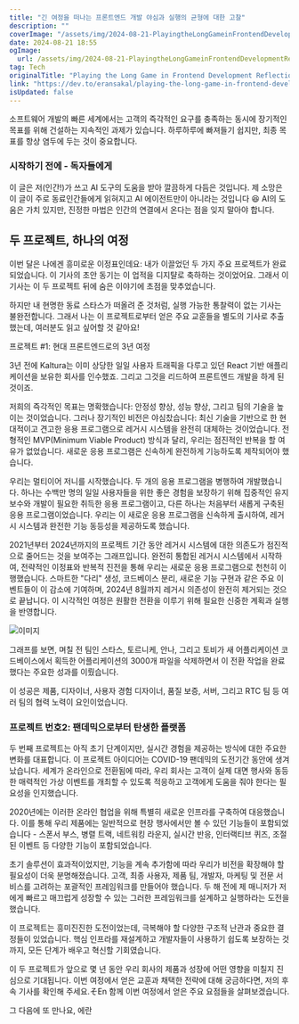 ```yaml
---
title: "긴 여정을 떠나는 프론트엔드 개발 야심과 실행의 균형에 대한 고찰"
description: ""
coverImage: "/assets/img/2024-08-21-PlayingtheLongGameinFrontendDevelopmentReflectionsonBalancingAmbitionandExecution_0.png"
date: 2024-08-21 18:55
ogImage: 
  url: /assets/img/2024-08-21-PlayingtheLongGameinFrontendDevelopmentReflectionsonBalancingAmbitionandExecution_0.png
tag: Tech
originalTitle: "Playing the Long Game in Frontend Development Reflections on Balancing Ambition and Execution"
link: "https://dev.to/eransakal/playing-the-long-game-in-frontend-development-reflections-on-balancing-ambition-and-execution-1d7d"
isUpdated: false
---
```



소프트웨어 개발의 빠른 세계에서는 고객의 즉각적인 요구를 충족하는 동시에 장기적인 목표를 위해 건설하는 지속적인 과제가 있습니다. 하루하루에 빠져들기 쉽지만, 최종 목표를 항상 염두에 두는 것이 중요합니다.

### 시작하기 전에 - 독자들에게

이 글은 저(인간!)가 쓰고 AI 도구의 도움을 받아 깔끔하게 다듬은 것입니다. 제 소망은 이 글이 주로 동료인간들에게 읽혀지고 AI 에이전트만이 아니라는 것입니다 😆 AI의 도움은 가치 있지만, 진정한 마법은 인간의 연결에서 온다는 점을 잊지 말아야 합니다.

## 두 프로젝트, 하나의 여정

<!-- cozy-coder - 수평 -->
<ins class="adsbygoogle"
     style="display:block"
     data-ad-client="ca-pub-4877378276818686"
     data-ad-slot="1107185301"
     data-ad-format="auto"
     data-full-width-responsive="true"></ins>
<script>
     (adsbygoogle = window.adsbygoogle || []).push({});
</script>

이번 달은 나에겐 흥미로운 이정표인데요: 내가 이끌었던 두 가지 주요 프로젝트가 완료되었습니다. 이 기사의 초안 동기는 이 업적을 디지턀로 축하하는 것이었어요. 그래서 이 기사는 이 두 프로젝트 뒤에 숨은 이야기에 초점을 맞추었습니다.

하지만 내 현명한 동료 스타스가 떠올려 준 것처럼, 실행 가능한 통찰력이 없는 기사는 불완전합니다. 그래서 나는 이 프로젝트로부터 얻은 주요 교훈들을 별도의 기사로 추출했는데, 여러분도 읽고 싶어할 것 같아요!

프로젝트 #1: 현대 프론트엔드로의 3년 여정

3년 전에 Kaltura는 이미 상당한 일일 사용자 트래픽을 다루고 있던 React 기반 애플리케이션을 보유한 회사를 인수했죠. 그리고 그것을 리드하여 프론트엔드 개발을 하게 된 것이죠.

<!-- cozy-coder - 수평 -->
<ins class="adsbygoogle"
     style="display:block"
     data-ad-client="ca-pub-4877378276818686"
     data-ad-slot="1107185301"
     data-ad-format="auto"
     data-full-width-responsive="true"></ins>
<script>
     (adsbygoogle = window.adsbygoogle || []).push({});
</script>

저희의 즉각적인 목표는 명확했습니다: 안정성 향상, 성능 향상, 그리고 팀의 기술을 높이는 것이었습니다. 그러나 장기적인 비전은 야심찼습니다: 최신 기술을 기반으로 한 현대적이고 견고한 응용 프로그램으로 레거시 시스템을 완전히 대체하는 것이었습니다. 전형적인 MVP(Minimum Viable Product) 방식과 달리, 우리는 점진적인 반복을 할 여유가 없었습니다. 새로운 응용 프로그램은 신속하게 완전하게 기능하도록 제작되어야 했습니다.

우리는 멀티이어 저니를 시작했습니다. 두 개의 응용 프로그램을 병행하여 개발했습니다. 하나는 수백만 명의 일일 사용자들을 위한 좋은 경험을 보장하기 위해 집중적인 유지 보수와 개발이 필요한 취득한 응용 프로그램이고, 다른 하나는 처음부터 새롭게 구축된 응용 프로그램이었습니다. 우리는 이 새로운 응용 프로그램을 신속하게 출시하여, 레거시 시스템과 완전한 기능 동등성을 제공하도록 했습니다.

2021년부터 2024년까지의 프로젝트 기간 동안 레거시 시스템에 대한 의존도가 점진적으로 줄어드는 것을 보여주는 그래프입니다. 완전히 통합된 레거시 시스템에서 시작하여, 전략적인 이정표와 반복적 진전을 통해 우리는 새로운 응용 프로그램으로 천천히 이행했습니다. 스마트한 "다리" 생성, 코드베이스 분리, 새로운 기능 구현과 같은 주요 이벤트들이 이 감소에 기여하며, 2024년 8월까지 레거시 의존성이 완전히 제거되는 것으로 끝납니다. 이 시각적인 여정은 원활한 전환을 이루기 위해 필요한 신중한 계획과 실행을 반영합니다.

![이미지](/assets/img/2024-08-21-PlayingtheLongGameinFrontendDevelopmentReflectionsonBalancingAmbitionandExecution_0.png)

<!-- cozy-coder - 수평 -->
<ins class="adsbygoogle"
     style="display:block"
     data-ad-client="ca-pub-4877378276818686"
     data-ad-slot="1107185301"
     data-ad-format="auto"
     data-full-width-responsive="true"></ins>
<script>
     (adsbygoogle = window.adsbygoogle || []).push({});
</script>

그래프를 보면, 며칠 전 팀인 스타스, 토르니케, 안나, 그리고 토비가 새 어플리케이션 코드베이스에서 획득한 어플리케이션의 3000개 파일을 삭제하면서 이 전환 작업을 완료했다는 주요한 성과를 이뤘습니다.

이 성공은 제품, 디자이너, 사용자 경험 디자이너, 품질 보증, 서버, 그리고 RTC 팀 등 여러 팀의 협력 노력이 요인이었습니다.

### 프로젝트 번호2: 팬데믹으로부터 탄생한 플랫폼

두 번째 프로젝트는 아직 초기 단계이지만, 실시간 경험을 제공하는 방식에 대한 주요한 변화를 대표합니다. 이 프로젝트 아이디어는 COVID-19 팬데믹의 도전기간 동안에 생겨났습니다. 세계가 온라인으로 전환됨에 따라, 우리 회사는 고객이 실제 대면 행사와 동등한 매력적인 가상 이벤트를 개최할 수 있도록 적응하고 고객에게 도움을 줘야 한다는 필요성을 인지했습니다.

<!-- cozy-coder - 수평 -->
<ins class="adsbygoogle"
     style="display:block"
     data-ad-client="ca-pub-4877378276818686"
     data-ad-slot="1107185301"
     data-ad-format="auto"
     data-full-width-responsive="true"></ins>
<script>
     (adsbygoogle = window.adsbygoogle || []).push({});
</script>

2020년에는 이러한 온라인 협업을 위해 특별히 새로운 인프라를 구축하여 대응했습니다. 이를 통해 우리 제품에는 일반적으로 현장 행사에서만 볼 수 있던 기능들이 포함되었습니다 - 스폰서 부스, 병렬 트랙, 네트워킹 라운지, 실시간 반응, 인터랙티브 퀴즈, 조절된 이벤트 등 다양한 기능이 포함되었습니다.

초기 솔루션이 효과적이었지만, 기능을 계속 추가함에 따라 우리가 비전을 확장해야 할 필요성이 더욱 분명해졌습니다. 고객, 최종 사용자, 제품 팀, 개발자, 마케팅 및 전문 서비스를 고려하는 포괄적인 프레임워크를 만들어야 했습니다. 두 해 전에 제 매니저가 저에게 빠르고 매끄럽게 성장할 수 있는 그러한 프레임워크를 설계하고 실행하라는 도전을 했습니다.

이 프로젝트는 흥미진진한 도전이었는데, 극복해야 할 다양한 구조적 난관과 중요한 결정들이 있었습니다. 핵심 인프라를 재설계하고 개발자들이 사용하기 쉽도록 보장하는 것까지, 모든 단계가 배우고 혁신할 기회였습니다.

이 두 프로젝트가 앞으로 몇 년 동안 우리 회사의 제품과 성장에 어떤 영향을 미칠지 진심으로 기대됩니다. 이번 여정에서 얻은 교훈과 채택한 전략에 대해 궁금하다면, 저의 후속 기사를 확인해 주세요.そEn 함께 이번 여정에서 얻은 주요 요점들을 살펴보겠습니다.

<!-- cozy-coder - 수평 -->
<ins class="adsbygoogle"
     style="display:block"
     data-ad-client="ca-pub-4877378276818686"
     data-ad-slot="1107185301"
     data-ad-format="auto"
     data-full-width-responsive="true"></ins>
<script>
     (adsbygoogle = window.adsbygoogle || []).push({});
</script>

그 다음에 또 만나요,
에란